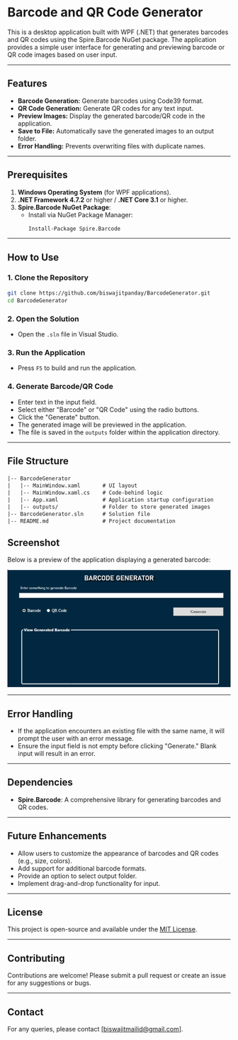 # Barcode and QR Code Generator

This is a desktop application built with WPF (.NET) that generates barcodes and QR codes using the Spire.Barcode NuGet package. The application provides a simple user interface for generating and previewing barcode or QR code images based on user input.

---

## Features

- **Barcode Generation:** Generate barcodes using Code39 format.
- **QR Code Generation:** Generate QR codes for any text input.
- **Preview Images:** Display the generated barcode/QR code in the application.
- **Save to File:** Automatically save the generated images to an output folder.
- **Error Handling:** Prevents overwriting files with duplicate names.

---

## Prerequisites

1. **Windows Operating System** (for WPF applications).
2. **.NET Framework 4.7.2** or higher / **.NET Core 3.1** or higher.
3. **Spire.Barcode NuGet Package**:
   - Install via NuGet Package Manager:
     ```bash
     Install-Package Spire.Barcode
     ```

---

## How to Use

### 1. Clone the Repository
```bash
git clone https://github.com/biswajitpanday/BarcodeGenerator.git
cd BarcodeGenerator
```

### 2. Open the Solution
- Open the `.sln` file in Visual Studio.

### 3. Run the Application
- Press `F5` to build and run the application.

### 4. Generate Barcode/QR Code
- Enter text in the input field.
- Select either "Barcode" or "QR Code" using the radio buttons.
- Click the "Generate" button.
- The generated image will be previewed in the application.
- The file is saved in the `outputs` folder within the application directory.

---

## File Structure

```plaintext
|-- BarcodeGenerator
|   |-- MainWindow.xaml       # UI layout
|   |-- MainWindow.xaml.cs    # Code-behind logic
|   |-- App.xaml              # Application startup configuration
|   |-- outputs/              # Folder to store generated images
|-- BarcodeGenerator.sln      # Solution file
|-- README.md                 # Project documentation
```


## Screenshot

Below is a preview of the application displaying a generated barcode:

![Application Screenshot](sample.png)


---

## Error Handling

- If the application encounters an existing file with the same name, it will prompt the user with an error message.
- Ensure the input field is not empty before clicking "Generate." Blank input will result in an error.

---

## Dependencies

- **Spire.Barcode**: A comprehensive library for generating barcodes and QR codes.

---

## Future Enhancements

- Allow users to customize the appearance of barcodes and QR codes (e.g., size, colors).
- Add support for additional barcode formats.
- Provide an option to select output folder.
- Implement drag-and-drop functionality for input.

---

## License

This project is open-source and available under the [MIT License](LICENSE).

---

## Contributing

Contributions are welcome! Please submit a pull request or create an issue for any suggestions or bugs.

---

## Contact

For any queries, please contact [biswajitmailid@gmail.com].
